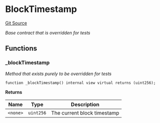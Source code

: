 # BlockTimestamp
[Git Source](https://github.com/KYRDTeam/ilo-contracts/blob/efdd1e09c11736c5cee1dacbdd6c598f078eeaec/src/base/BlockTimestamp.sol)

*Base contract that is overridden for tests*


## Functions
### _blockTimestamp

*Method that exists purely to be overridden for tests*


```solidity
function _blockTimestamp() internal view virtual returns (uint256);
```
**Returns**

|Name|Type|Description|
|----|----|-----------|
|`<none>`|`uint256`|The current block timestamp|



